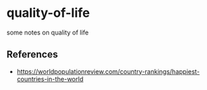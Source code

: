 # quality-of-life
some notes on quality of life


## References

* https://worldpopulationreview.com/country-rankings/happiest-countries-in-the-world
